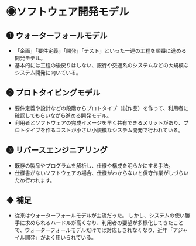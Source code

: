 # ◉ソフトウェア開発モデル
## ❶ ウォーターフォールモデル
- 「企画」「要件定義」「開発」「テスト」といった一連の工程を順番に進める開発モデル。
- 基本的には工程の後戻りはしない、銀行や交通系のシステムなどの大規模なシステム開発に向いている。

## ❷ プロトタイピングモデル
- 要件定義や設計などの段階からプロトタイプ（試作品）を作って、利用者に確認してもらいながら進める開発モデル。
- 利用者とソフトウェアの完成イメージを早く共有できるメリットがあり、プロトタイプを作るコストが小さい小規模なシステム開発で行われている。

## ❸ リバースエンジニアリング
- 既存の製品やプログラムを解析し、仕様や構成を明らかにする手法。
- 仕様書がないソフトウェアの場合、仕様がわからないと保守作業がしづらいため行われます。

## ◆ 補足
- 従来はウォーターフォールモデルが主流だった。
しかし、システムの使い勝手に求められるハードルが高くなり、利用者の要望が多様化してきたことで、ウォーターフォールモデルだけでは対応しきれなくなり、近年「アジャイル開発」がよく用いられている。
